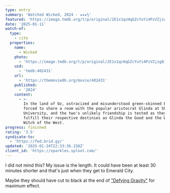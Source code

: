 ```yaml
---
type: entry
summary: 'Watched Wicked, 2024 - ★★★½'
featured: 'https://image.tmdb.org/t/p/original/2E1x1qcHqGZcYuYi4PzVZjzg8IV.jpg'
date: '2025-01-11'
watch-of:
  type:
    - cite
  properties:
    name:
      - Wicked
    photo:
      - 'https://image.tmdb.org/t/p/original/2E1x1qcHqGZcYuYi4PzVZjzg8IV.jpg'
    uid:
      - 'tmdb:402431'
    url:
      - 'https://themoviedb.org/movie/402431'
    published:
      - '2024'
    content:
      - >-
        In the land of Oz, ostracized and misunderstood green-skinned Elphaba is
        forced to share a room with the popular aristocrat Glinda at Shiz
        University, and the two's unlikely friendship is tested as they begin to
        fulfill their respective destinies as Glinda the Good and the Wicked
        Witch of the West.
progress: finished
rating: '3.5'
syndicate-to:
  - 'https://fed.brid.gy/'
updated: '2025-01-24T22:33:36.158Z'
client_id: 'https://sparkles.sploot.com/'
---
```

I did not mind this? My issue is the length. It could have been at least 30 minutes shorter and that's just when they get to Emerald City.

Maybe they should have cut to black at the end of ["Defying Gravity"](https://song.link/i/1440802840) for maximum effect.
